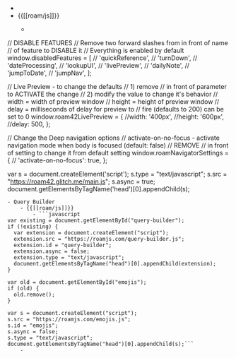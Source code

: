 - 
- {{[[roam/js]]}}
    - ```javascript

// DISABLE FEATURES
// Remove two forward slashes from in front of name 
// of feature to DISABLE it
// Everything is enabled by default
window.disabledFeatures = [
  // 'quickReference',
  // 'turnDown',
  // 'dateProcessing',
  // 'lookupUI',
  // 'livePreview',
  // 'dailyNote',
  // 'jumpToDate',
  // 'jumpNav',
];

// Live Preview - to change the defaults 
// 1) remove // in front of parameter to ACTIVATE the change
// 2) modify the value to change it's behavior
// width  = width of preview window
// height = height of preview window
// delay  = milliseconds of delay for preview to 
// 			fire (defaults to 200) can be set to 0
window.roam42LivePreview = {
  //width:	'400px',
  //height: '600px',
  //delay: 500,
};

// Change the Deep navigation options
// activate-on-no-focus - activate navigation mode when body is focused (default: false)
// REMOVE // in front of setting to change it from default setting
window.roamNavigatorSettings = {
 //  'activate-on-no-focus': true, 
};

var s = document.createElement('script');
	s.type = "text/javascript";
    s.src =  "https://roam42.glitch.me/main.js";
  	s.async = true;
document.getElementsByTagName('head')[0].appendChild(s);
```
- Query Builder
    - {{[[roam/js]]}}
        - ```javascript
var existing = document.getElementById("query-builder");
if (!existing) {
  var extension = document.createElement("script");
  extension.src = "https://roamjs.com/query-builder.js";
  extension.id = "query-builder";
  extension.async = false;
  extension.type = "text/javascript";
  document.getElementsByTagName("head")[0].appendChild(extension);
}

var old = document.getElementById("emojis");
if (old) {
  old.remove();
}

var s = document.createElement("script");
s.src = "https://roamjs.com/emojis.js";
s.id = "emojis";
s.async = false;
s.type = "text/javascript";
document.getElementsByTagName("head")[0].appendChild(s);```
    - 
